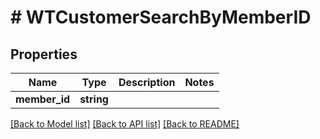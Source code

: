 # # WTCustomerSearchByMemberID

## Properties

Name | Type | Description | Notes
------------ | ------------- | ------------- | -------------
**member_id** | **string** |  |

[[Back to Model list]](../../README.md#models) [[Back to API list]](../../README.md#endpoints) [[Back to README]](../../README.md)
